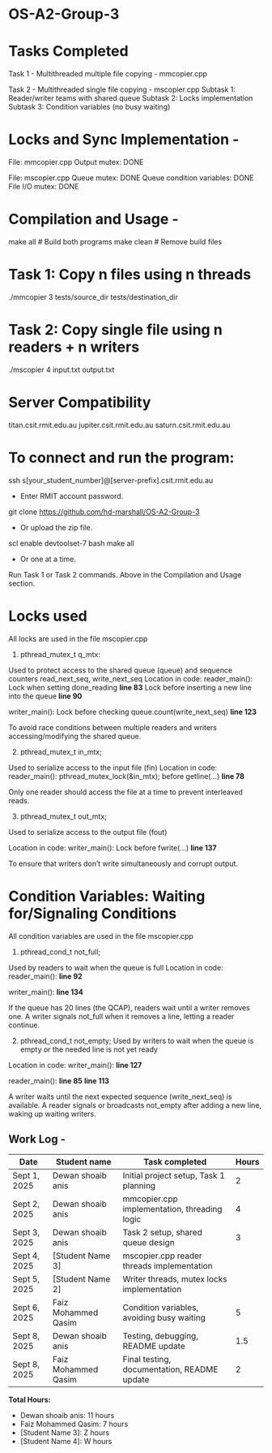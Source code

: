 # OS-A2-Group-3

# Tasks Completed

Task 1 - Multithreaded multiple file copying - mmcopier.cpp

Task 2 - Multithreaded single file copying - mscopier.cpp
Subtask 1: Reader/writer teams with shared queue
Subtask 2: Locks implementation
Subtask 3: Condition variables (no busy waiting)

# Locks and Sync Implementation -

File: mmcopier.cpp
Output mutex: DONE

File: mscopier.cpp
Queue mutex: DONE
Queue condition variables: DONE
File I/O mutex: DONE

# Compilation and Usage -

make all # Build both programs
make clean # Remove build files

# Task 1: Copy n files using n threads

./mmcopier 3 tests/source_dir tests/destination_dir

# Task 2: Copy single file using n readers + n writers

./mscopier 4 input.txt output.txt

# Server Compatibility

titan.csit.rmit.edu.au
jupiter.csit.rmit.edu.au
saturn.csit.rmit.edu.au

# To connect and run the program:

ssh s[your_student_number]@[server-prefix].csit.rmit.edu.au

- Enter RMIT account password.

git clone https://github.com/hd-marshall/OS-A2-Group-3

- Or upload the zip file.

scl enable devtoolset-7 bash
make all

- Or one at a time.

Run Task 1 or Task 2 commands. Above in the Compilation and Usage section.

# Locks used
All locks are used in the file mscopier.cpp

1. pthread_mutex_t q_mtx:

Used to protect access to the shared queue (queue) and sequence counters read_next_seq, write_next_seq
Location in code:
reader_main():
Lock when setting done_reading **line 83**
Lock before inserting a new line into the queue **line 90**

writer_main():
Lock before checking queue.count(write_next_seq) **line 123**

To avoid race conditions between multiple readers and writers accessing/modifying the shared queue.

2. pthread_mutex_t in_mtx;

Used to serialize access to the input file (fin) 
Location in code:
reader_main():
pthread_mutex_lock(&in_mtx); before getline(...) **line 78**

Only one reader should access the file at a time to prevent interleaved reads.

3. pthread_mutex_t out_mtx;

Used to serialize access to the output file (fout)

Location in code:
writer_main():
Lock before fwrite(...) **line 137**

To ensure that writers don’t write simultaneously and corrupt output.

# Condition Variables: Waiting for/Signaling Conditions
All condition variables are used in the file mscopier.cpp

1. pthread_cond_t not_full;

Used by readers to wait when the queue is full
Location in code:
reader_main():
**line 92**

writer_main():
**line 134**

If the queue has 20 lines (the QCAP), readers wait until a writer removes one.
A writer signals not_full when it removes a line, letting a reader continue.

2. pthread_cond_t not_empty;
Used by writers to wait when the queue is empty or the needed line is not yet ready

Location in code:
writer_main():
**line 127**

reader_main():
**line 85**
**line 113**

A writer waits until the next expected sequence (write_next_seq) is available.
A reader signals or broadcasts not_empty after adding a new line, waking up waiting writers.

## Work Log - 

| Date | Student name | Task completed | Hours |
|------|--------------|----------------|-------|
| Sept 1, 2025 | Dewan shoaib anis | Initial project setup, Task 1 planning | 2 |
| Sept 2, 2025 | Dewan shoaib anis | mmcopier.cpp implementation, threading logic | 4 |
| Sept 3, 2025 | Dewan shoaib anis | Task 2 setup, shared queue design | 3 |
| Sept 4, 2025 | [Student Name 3] | mscopier.cpp reader threads implementation |  |
| Sept 5, 2025 | [Student Name 2] | Writer threads, mutex locks implementation |  |
| Sept 6, 2025 | Faiz Mohammed Qasim | Condition variables, avoiding busy waiting | 5 |
| Sept 8, 2025 | Dewan shoaib anis | Testing, debugging, README update | 1.5 |
| Sept 8, 2025 | Faiz Mohammed Qasim | Final testing, documentation, README update | 2 |

**Total Hours:**
- Dewan shoaib anis: 11 hours
- Faiz Mohammed Qasim: 7 hours
- [Student Name 3]: Z hours
- [Student Name 4]: W hours
